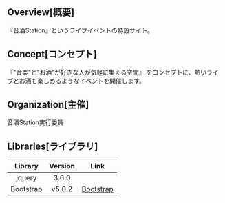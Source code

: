 ## Overview[概要]
『音酒Station』というライブイベントの特設サイト。

## Concept[コンセプト]
『"音楽"と"お酒"が好きな人が気軽に集える空間』
をコンセプトに、熱いライブとお酒も楽しめるようなイベントを開催します。

## Organization[主催]
音酒Station実行委員

## Libraries[ライブラリ]

|    Library    |    Version    |     Link      |
|:-------------:|:-------------:|:-------------:|
| jquery        | 3.6.0         |               |
| Bootstrap     | v5.0.2        | [Bootstrap](https://getbootstrap.com/) |
